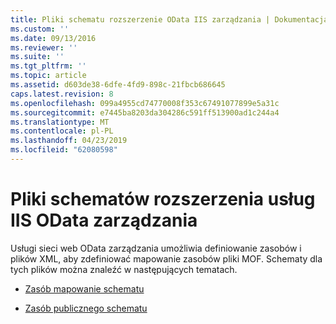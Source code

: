 ```yaml
---
title: Pliki schematu rozszerzenie OData IIS zarządzania | Dokumentacja firmy Microsoft
ms.custom: ''
ms.date: 09/13/2016
ms.reviewer: ''
ms.suite: ''
ms.tgt_pltfrm: ''
ms.topic: article
ms.assetid: d603de38-6dfe-4fd9-898c-21fbcb686645
caps.latest.revision: 8
ms.openlocfilehash: 099a4955cd74770008f353c67491077899e5a31c
ms.sourcegitcommit: e7445ba8203da304286c591ff513900ad1c244a4
ms.translationtype: MT
ms.contentlocale: pl-PL
ms.lasthandoff: 04/23/2019
ms.locfileid: "62080598"
---
```

# <a name="management-odata-iis-extension-schema-files"></a>Pliki schematów rozszerzenia usług IIS OData zarządzania

Usługi sieci web OData zarządzania umożliwia definiowanie zasobów i plików XML, aby zdefiniować mapowanie zasobów pliki MOF. Schematy dla tych plików można znaleźć w następujących tematach.

- [Zasób mapowanie schematu](./resource-mapping-schema.md)

- [Zasób publicznego schematu](./public-resource-schema.md)